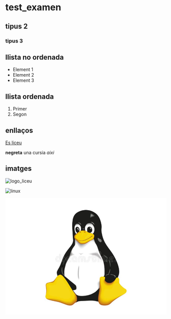 # test_examen
## tipus 2
### tipus 3

## llista no ordenada
- Element 1
- Element 2
- Element  3

## llista ordenada

1. Primer
2. Segon

## enllaços

[Es liceu](https://esliceu.cat)

**negreta** una cursia *aixi*

## imatges

![logo_liceu](https://esliceu.cat/wp-content/uploads/2023/02/logo_llac%CC%A7n.png)

![linux](https://i.blogs.es/afd5e9/inux2/450_1000.jpg)

![linxu2](img/linux.jpg)
